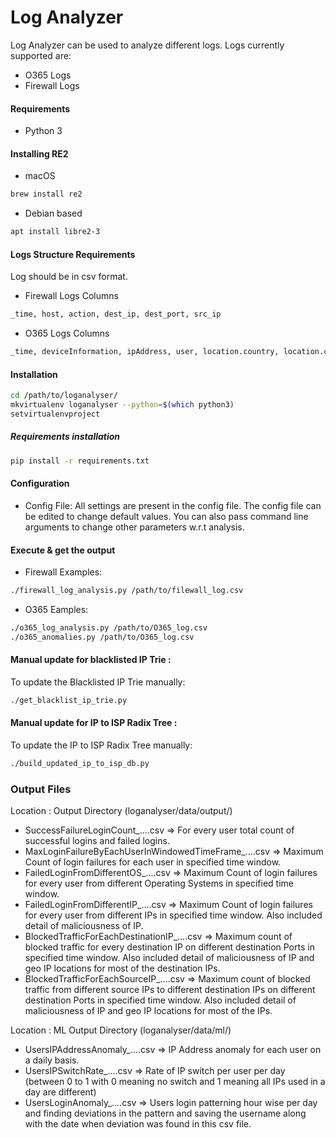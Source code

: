 # Log Analyzer
Log Analyzer can be used to analyze different logs.
Logs currently supported are:
- O365 Logs
- Firewall Logs

#### Requirements
- Python 3

#### Installing RE2
- macOS
```bash
brew install re2
```
- Debian based
```bash
apt install libre2-3
```

#### Logs Structure Requirements
Log should be in csv format.
- Firewall Logs Columns
```bash
_time, host, action, dest_ip, dest_port, src_ip
```
- O365 Logs Columns
```bash
_time, deviceInformation, ipAddress, user, location.country, location.city, app, loginStatus
```

#### Installation
```bash
cd /path/to/loganalyser/
mkvirtualenv loganalyser --python=$(which python3)
setvirtualenvproject
```
##### Requirements installation
```bash
pip install -r requirements.txt
```

#### Configuration
- Config File: All settings are present in the config file. The config file can be edited to change default values. You can also pass command line arguments to change other parameters w.r.t analysis.

#### Execute & get the output
- Firewall Examples:
```bash
./firewall_log_analysis.py /path/to/filewall_log.csv
```
- O365 Eamples:
```bash
./o365_log_analysis.py /path/to/O365_log.csv
./o365_anomalies.py /path/to/O365_log.csv
```

#### Manual update for blacklisted IP Trie :
To update the Blacklisted IP Trie manually:
```bash
./get_blacklist_ip_trie.py
```

#### Manual update for IP to ISP Radix Tree :
To update the IP to ISP Radix Tree manually:
```bash
./build_updated_ip_to_isp_db.py
```

### Output Files
Location : Output Directory (loganalyser/data/output/)
- SuccessFailureLoginCount_....csv => For every user total count of successful logins and failed logins.
- MaxLoginFailureByEachUserInWindowedTimeFrame_....csv => Maximum Count of login failures for each user in specified time window.
- FailedLoginFromDifferentOS_....csv => Maximum Count of login failures for every user from different Operating Systems in specified time window.
- FailedLoginFromDifferentIP_....csv => Maximum Count of login failures for every user from different IPs in specified time window. Also included detail of maliciousness of IP.
- BlockedTrafficForEachDestinationIP_....csv => Maximum count of blocked traffic for every destination IP on different destination Ports in specified time window. Also included detail of maliciousness of IP and geo IP locations for most of the destination IPs.
- BlockedTrafficForEachSourceIP_....csv => Maximum count of blocked traffic from different source IPs to different destination IPs on different destination Ports in specified time window. Also included detail of maliciousness of IP and geo IP locations for most of the IPs.

Location : ML Output Directory (loganalyser/data/ml/)
- UsersIPAddressAnomaly_....csv => IP Address anomaly for each user on a daily basis.
- UsersIPSwitchRate_....csv => Rate of IP switch per user per day (between 0 to 1 with 0 meaning no switch and 1 meaning all IPs used in a day are different)
- UsersLoginAnomaly_....csv => Users login patterning hour wise per day and finding deviations in the pattern and saving the username along with the date when deviation was found in this csv file.
